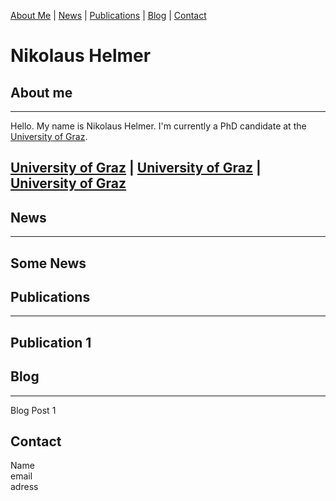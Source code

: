 [About Me](#about) | [News](#news) | [Publications](#publications) | [Blog](#blog) | [Contact](#contact)

# Nikolaus Helmer

## About me <a name="about"></a>
---

Hello. My name is Nikolaus Helmer. I'm currently a PhD candidate at the [University of Graz](https://www.uni-graz.at/de/).

[University of Graz](https://www.uni-graz.at/de/) | [University of Graz](https://www.uni-graz.at/de/) | [University of Graz](https://www.uni-graz.at/de/)
---

## News <a name="news"></a>
---

Some News
---

## Publications <a name="publications"></a>
---

Publication 1
---

## Blog <a name="blog"></a>
---

Blog Post 1

## Contact
Name <br>
email <br>
adress <br>
